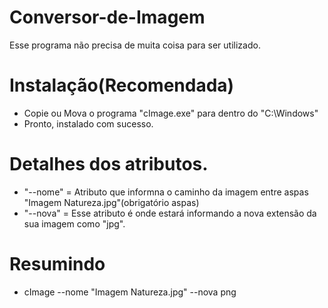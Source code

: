 # Conversor-de-Imagem
Esse programa não precisa de muita coisa para ser utilizado.

# Instalação(Recomendada)
* Copie ou Mova o programa "cImage.exe" para dentro do "C:\Windows\"
* Pronto, instalado com sucesso.

# Detalhes dos atributos.
* "--nome" = Atributo que informna o caminho da imagem entre aspas "Imagem Natureza.jpg"(obrigatório aspas)
* "--nova" = Esse atributo é onde estará informando a nova extensão da sua imagem como "jpg".

# Resumindo
* cImage --nome "Imagem Natureza.jpg" --nova png
